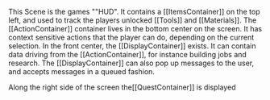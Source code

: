 This Scene is the games ""HUD".  It contains a [[ItemsContainer]] on the top left, and used to track the players unlocked [[Tools]] and [[Materials]].  The [[ActionContainer]] container lives in the bottom center on the screen.  It has context sensitive actions that the player can do, depending on the current selection.  In the front center, the [[DisplayContainer]] exists.  It can contain data driving from the [[ActionContainer]], for instance building jobs and research.  The [[DisplayContainer]] can also pop up messages to the user, and accepts messages in a queued fashion.

Along the right side of the screen the[[QuestContainer]] is displayed